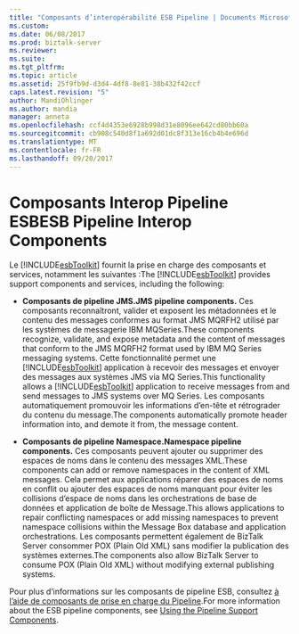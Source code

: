 ```yaml
---
title: "Composants d’interopérabilité ESB Pipeline | Documents Microsoft"
ms.custom: 
ms.date: 06/08/2017
ms.prod: biztalk-server
ms.reviewer: 
ms.suite: 
ms.tgt_pltfrm: 
ms.topic: article
ms.assetid: 25f9fb9d-d3d4-4df8-8e81-38b432f42ccf
caps.latest.revision: "5"
author: MandiOhlinger
ms.author: mandia
manager: anneta
ms.openlocfilehash: ccf4d4353e6928b998d31e8096ee642cd80bb60a
ms.sourcegitcommit: cb908c540d8f1a692d01dc8f313e16cb4b4e696d
ms.translationtype: MT
ms.contentlocale: fr-FR
ms.lasthandoff: 09/20/2017
---
```

# <a name="esb-pipeline-interop-components"></a><span data-ttu-id="33cdd-102">Composants Interop Pipeline ESB</span><span class="sxs-lookup"><span data-stu-id="33cdd-102">ESB Pipeline Interop Components</span></span>
<span data-ttu-id="33cdd-103">Le [!INCLUDE[esbToolkit](../includes/esbtoolkit-md.md)] fournit la prise en charge des composants et services, notamment les suivantes :</span><span class="sxs-lookup"><span data-stu-id="33cdd-103">The [!INCLUDE[esbToolkit](../includes/esbtoolkit-md.md)] provides support components and services, including the following:</span></span>  
  
-   <span data-ttu-id="33cdd-104">**Composants de pipeline JMS.**</span><span class="sxs-lookup"><span data-stu-id="33cdd-104">**JMS pipeline components.**</span></span> <span data-ttu-id="33cdd-105">Ces composants reconnaîtront, valider et exposent les métadonnées et le contenu des messages conformes au format JMS MQRFH2 utilisé par les systèmes de messagerie IBM MQSeries.</span><span class="sxs-lookup"><span data-stu-id="33cdd-105">These components recognize, validate, and expose metadata and the content of messages that conform to the JMS MQRFH2 format used by IBM MQ Series messaging systems.</span></span> <span data-ttu-id="33cdd-106">Cette fonctionnalité permet une [!INCLUDE[esbToolkit](../includes/esbtoolkit-md.md)] application à recevoir des messages et envoyer des messages aux systèmes JMS via MQ Series.</span><span class="sxs-lookup"><span data-stu-id="33cdd-106">This functionality allows a [!INCLUDE[esbToolkit](../includes/esbtoolkit-md.md)] application to receive messages from and send messages to JMS systems over MQ Series.</span></span> <span data-ttu-id="33cdd-107">Les composants automatiquement promouvoir les informations d’en-tête et rétrograder du contenu du message.</span><span class="sxs-lookup"><span data-stu-id="33cdd-107">The components automatically promote header information into, and demote it from, the message content.</span></span>  
  
-   <span data-ttu-id="33cdd-108">**Composants de pipeline Namespace.**</span><span class="sxs-lookup"><span data-stu-id="33cdd-108">**Namespace pipeline components.**</span></span> <span data-ttu-id="33cdd-109">Ces composants peuvent ajouter ou supprimer des espaces de noms dans le contenu des messages XML.</span><span class="sxs-lookup"><span data-stu-id="33cdd-109">These components can add or remove namespaces in the content of XML messages.</span></span> <span data-ttu-id="33cdd-110">Cela permet aux applications réparer des espaces de noms en conflit ou ajouter des espaces de noms manquant pour éviter les collisions d’espace de noms dans les orchestrations de base de données et application de boîte de Message.</span><span class="sxs-lookup"><span data-stu-id="33cdd-110">This allows applications to repair conflicting namespaces or add missing namespaces to prevent namespace collisions within the Message Box database and application orchestrations.</span></span> <span data-ttu-id="33cdd-111">Les composants permettent également de BizTalk Server consommer POX (Plain Old XML) sans modifier la publication des systèmes externes.</span><span class="sxs-lookup"><span data-stu-id="33cdd-111">The components also allow BizTalk Server to consume POX (Plain Old XML) without modifying external publishing systems.</span></span>  
  
 <span data-ttu-id="33cdd-112">Pour plus d’informations sur les composants de pipeline ESB, consultez [à l’aide de composants de prise en charge du Pipeline](../esb-toolkit/using-the-pipeline-support-components.md).</span><span class="sxs-lookup"><span data-stu-id="33cdd-112">For more information about the ESB pipeline components, see [Using the Pipeline Support Components](../esb-toolkit/using-the-pipeline-support-components.md).</span></span>